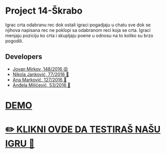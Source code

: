 # Project 14-Škrabo

Igrac crta odabranu rec dok ostali igraci pogadjaju u chatu sve dok se njihova napisana rec ne poklopi sa odabranom reci koja se crta. Igraci menjaju poziciju ko crta i skupljaju poene u odnosu na to koliko su brzo pogodili.

## Developers

- [Jovan Mirkov, 148/2016 :rage:](https://gitlab.com/jvn-mirkov)
- [Nikola Janković, 77/2016 :angel:](https://gitlab.com/gianthead97)
- [Ana Marković, 127/2016 :nail_care:](https://gitlab.com/anamarkovic)
- [Anđela Milićević, 53/2016 :massage:](https://gitlab.com/andjaam)

# [DEMO](https://streamable.com/2zkh88)

# [:pencil2: KLIKNI OVDE DA TESTIRAŠ  NAŠU IGRU :sparkling_heart:](https://skrabo.herokuapp.com) 